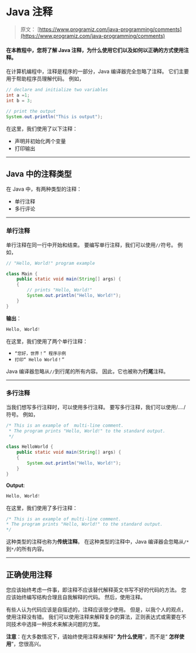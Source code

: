 # Java 注释

> 原文： [https://www.programiz.com/java-programming/comments](https://www.programiz.com/java-programming/comments)

#### 在本教程中，您将了解 Java 注释，为什么使用它们以及如何以正确的方式使用注释。

在计算机编程中，注释是程序的一部分，Java 编译器完全忽略了注释。 它们主要用于帮助程序员理解代码。 例如，

```java
// declare and initialize two variables
int a =1;
int b = 3;

// print the output
System.out.println("This is output"); 
```

在这里，我们使用了以下注释：

*   声明并初始化两个变量
*   打印输出

* * *

## Java 中的注释类型

在 Java 中，有两种类型的注释：

*   单行注释
*   多行评论

* * *

### 单行注释

单行注释在同一行中开始和结束。 要编写单行注释，我们可以使用`//`符号。 例如，

```java
// "Hello, World!" program example

class Main {
    public static void main(String[] args) {    	
    {
        // prints "Hello, World!"
        System.out.println("Hello, World!");
    }
} 
```

**输出**：

```java
Hello, World! 
```

在这里，我们使用了两个单行注释：

*   `“您好，世界！” 程序示例`
*   `打印“ Hello World！”`

Java 编译器忽略从`//`到行尾的所有内容。 因此，它也被称为**行尾**注释。

* * *

### 多行注释

当我们想写多行注释时，可以使用多行注释。 要写多行注释，我们可以使用/*....*/符号。 例如，

```java
/* This is an example of  multi-line comment.
 * The program prints "Hello, World!" to the standard output.
 */

class HelloWorld {
    public static void main(String[] args) {    	
    {	
        System.out.println("Hello, World!");
    }
} 
```

**Output**:

```java
Hello, World! 
```

在这里，我们使用了多行注释：

```java
/* This is an example of multi-line comment.
* The program prints "Hello, World!" to the standard output.
*/ 
```

这种类型的注释也称为**传统注释**。 在这种类型的注释中，Java 编译器会忽略从`/*`到`*/`的所有内容。

* * *

## 正确使用注释

您应该始终考虑一件事，即注释不应该替代解释英文书写不好的代码的方法。 您应该始终编写结构合理且自我解释的代码。 然后，使用注释。

有些人认为代码应该是自描述的，注释应该很少使用。 但是，以我个人的观点，使用注释没有错。 我们可以使用注释来解释复杂的算法，正则表达式或需要在不同技术中选择一种技术来解决问题的方案。

**注意**：在大多数情况下，请始终使用注释来解释“ **为什么使用**”，而不是“ **怎样使用**”，您很高兴。